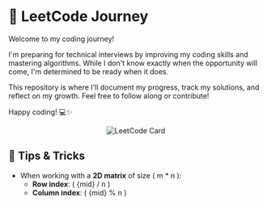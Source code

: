 # 🚀 LeetCode Journey

Welcome to my coding journey! 

I'm preparing for technical interviews by improving my coding skills and mastering algorithms. While I don't know exactly when the opportunity will come, I'm determined to be ready when it does.

This repository is where I'll document my progress, track my solutions, and reflect on my growth. Feel free to follow along or contribute!

Happy coding! 💻✨

<p align="center">
  <img src="https://leetcard.jacoblin.cool/yose_14?theme=dark&font=Besley" alt="LeetCode Card">
</p>


## 🧠 Tips & Tricks

- When working with a **2D matrix** of size \( m * n \):
  - **Row index**: \( {mid} / n \)
  - **Column index**: \( {mid} % n \)
